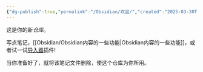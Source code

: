 ```yaml
---
{"dg-publish":true,"permalink":"/Obsidian/欢迎/","created":"2025-03-30T17:58:04.123+08:00","updated":"2025-03-31T19:50:34.203+08:00"}
---
```


这是你的新*仓库*。

写点笔记，[[Obsidian/Obsidian内容的一些功能\|Obsidian内容的一些功能]]，或者试一试[导入器](https://help.obsidian.md/Plugins/Importer)插件!

当你准备好了，就将该笔记文件删除，使这个仓库为你所用。